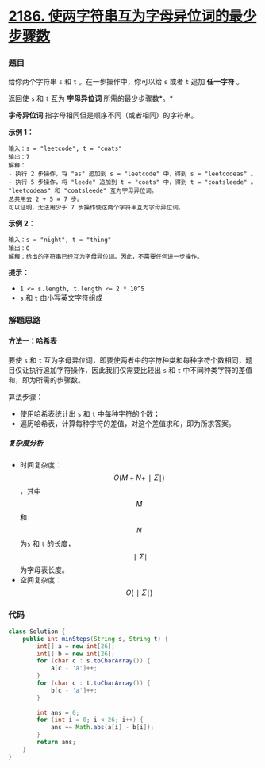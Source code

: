 # [2186. 使两字符串互为字母异位词的最少步骤数](https://leetcode-cn.com/problems/minimum-number-of-steps-to-make-two-strings-anagram-ii/)

### 题目

给你两个字符串 `s` 和 `t` 。在一步操作中，你可以给 `s` 或者 `t` 追加 **任一字符** 。

返回使 `s` 和 `t` 互为 **字母异位词** 所需的最少步骤数*。*

**字母异位词** 指字母相同但是顺序不同（或者相同）的字符串。

 

**示例 1：**

```
输入：s = "leetcode", t = "coats"
输出：7
解释：
- 执行 2 步操作，将 "as" 追加到 s = "leetcode" 中，得到 s = "leetcodeas" 。
- 执行 5 步操作，将 "leede" 追加到 t = "coats" 中，得到 t = "coatsleede" 。
"leetcodeas" 和 "coatsleede" 互为字母异位词。
总共用去 2 + 5 = 7 步。
可以证明，无法用少于 7 步操作使这两个字符串互为字母异位词。
```

**示例 2：**

```
输入：s = "night", t = "thing"
输出：0
解释：给出的字符串已经互为字母异位词。因此，不需要任何进一步操作。
```

 

**提示：**

- `1 <= s.length, t.length <= 2 * 10^5`
- `s` 和 `t` 由小写英文字符组成

### 解题思路

#### 方法一：哈希表

要使 `s` 和 `t` 互为字母异位词，即要使两者中的字符种类和每种字符个数相同，题目仅让执行追加字符操作，因此我们仅需要比较出 `s` 和 `t` 中不同种类字符的差值和，即为所需的步骤数。

算法步骤：

- 使用哈希表统计出 `s` 和 `t` 中每种字符的个数；
- 遍历哈希表，计算每种字符的差值，对这个差值求和，即为所求答案。

##### 复杂度分析

- 时间复杂度：$$ O(M+N+∣Σ∣) $$，其中 $$ M $$ 和 $$ N $$ 为`s` 和 `t` 的长度，$$ ∣Σ∣ $$为字母表长度。
- 空间复杂度：$$ O(∣Σ∣) $$

### 代码

```java
class Solution {
    public int minSteps(String s, String t) {
        int[] a = new int[26];
        int[] b = new int[26];
        for (char c : s.toCharArray()) {
            a[c - 'a']++;
        }
        for (char c : t.toCharArray()) {
            b[c - 'a']++;
        }
        
        int ans = 0;
        for (int i = 0; i < 26; i++) {
            ans += Math.abs(a[i] - b[i]);
        }
        return ans;
    }
}
```

